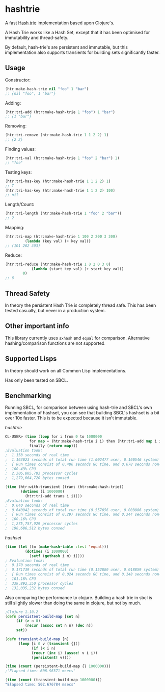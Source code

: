 # hashtrie

A fast [Hash trie](https://en.wikipedia.org/wiki/Hash_tree_(persistent_data_structure)) implementation based upon Clojure's.

A Hash Trie works like a Hash Set, except that it has been optimised for immutability and thread-safety.

By default, hash-trie's are persistent and immutable, but this implementation also supports transients for building sets significantly faster.

## Usage

Constructor:

```lisp
(htr:make-hash-trie nil "foo" 1 "bar")
;; {nil "foo", 1 "bar"}
```

Adding:

```lisp
(htr:tri-add (htr:make-hash-trie 1 "foo") 1 "bar")
;; {1 "bar"}
```

Removing:
```lisp
(htr:tri-remove (htr:make-hash-trie 1 1 2 2) 1)
;; {2 2}
```

Finding values:
```lisp
(htr:tri-val (htr:make-hash-trie 1 "foo" 2 "bar") 1)
;; "foo"
```

Testing keys:
```lisp
(htr:tri-has-key (htr:make-hash-trie 1 1 2 2) 1)
;; T
(htr:tri-has-key (htr:make-hash-trie 1 1 2 2) 100)
;; nil
```

Length/Count:

```lisp
(htr:tri-length (htr:make-hash-trie 1 "foo" 2 "bar"))
;; 2
```

Mapping:

```lisp
(htr:tri-map (htr:make-hash-trie 1 100 2 200 3 300)
	     (lambda (key val) (+ key val))
;; (101 202 303)
```

Reduce:

```lisp
(htr:tri-reduce (htr:make-hash-trie 1 0 2 0 3 0)
	     	(lambda (start key val) (+ start key val))
		0)
;; 6
```

## Thread Safety

In theory the persistent Hash Trie is completely thread safe. This has been tested casually, but never in a production system.

## Other important info

This library currently uses `sxhash` and `equal` for comparison. Alternative hashing/comparison functions are not supported.

## Supported Lisps

In theory should work on all Common Lisp implementations.

Has only been tested on SBCL.

## Benchmarking

Running SBCL, for comparison between using hash-trie and SBCL's own implementation of hashset, you can see that building SBCL's hashset is a bit over 10x faster. This is to be expected because it isn't immutable.

*hashtrie*

```lisp
CL-USER> (time (loop for i from 0 to 1000000
	       for map = (htr:make-hash-trie i i) then (htr:tri-add map i i)
	       finally (return map)))
;Evaluation took:
;  1.158 seconds of real time
;  1.163023 seconds of total run time (1.002477 user, 0.160546 system)
;  [ Run times consist of 0.486 seconds GC time, and 0.678 seconds non-GC time. ]
;  100.43% CPU
;  2,306,805,783 processor cycles
;  1,279,064,720 bytes consed
```

```lisp
(time (htr:with-transient (trans (htr:make-hash-trie))
	   (dotimes (i 1000000)
	     (htr:tri-add trans i i))))
;Evaluation took:
;  0.640 seconds of real time
;  0.640942 seconds of total run time (0.557056 user, 0.083886 system)
;  [ Run times consist of 0.297 seconds GC time, and 0.344 seconds non-GC time. ]
;  100.16% CPU
;  1,275,757,029 processor cycles
;  190,686,512 bytes consed
```

*hashset*

```lisp
(time (let ((m (make-hash-table :test 'equal)))
		 (dotimes (i 1000000)
		   (setf (gethash i m) i))))
; Evaluation took:
;  0.170 seconds of real time
;  0.171739 seconds of total run time (0.152880 user, 0.018859 system)
;  [ Run times consist of 0.024 seconds GC time, and 0.148 seconds non-GC time. ]
;  101.18% CPU
;  339,892,350 processor cycles
;  132,035,232 bytes consed
```
  
Also comparing the performance to clojure. Building a hash trie in sbcl is still slightly slower than doing the same in clojure, but not by much.

```clojure
;Clojure 1.10.2
(defn persistent-build-map [set n]
     (if (> n 0)
     	 (recur (assoc set n n) (dec n))
	 set))

(defn transient-build-map [n]
      (loop [i 0 v (transient {})]
      	    (if (< i n)
      	    (recur (inc i) (assoc! v i i))
      	    (persistent! v))))

(time (count (persistent-build-map {} 1000000)))
;"Elapsed time: 606.96371 msecs"

(time (count (transient-build-map 1000000)))
"Elapsed time: 502.676784 msecs"
```